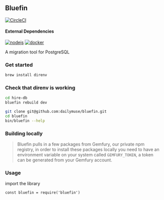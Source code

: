 Bluefin
-------

[![CircleCI](https://circleci.com/gh/dailymuse/bluefin.svg?style=svg)](https://circleci.com/gh/dailymuse/bluefin)

#### External Dependencies
[![nodejs](https://img.shields.io/badge/nodejs-%5E10.15.0-blue.svg)](https://nodejs.org/en/) [![docker](https://img.shields.io/badge/docker-%5E17.04.0-blue.svg)](https://www.docker.com/)


A migration tool for PostgreSQL

### Get started

```bash
brew install direnv
```
### Check that direnv is working
```bash
cd hire-db
bluefin rebuild dev
```


```bash
git clone git@github.com:dailymuse/bluefin.git
cd bluefin
bin/bluefin --help
```

### Building locally
> Bluefin pulls in a few packages from Gemfury, our private npm registry, in order to install these packages locally you need to have an environment variable on your system called `GEMFURY_TOKEN`, a token can be generated from your Gemfury account.

### Usage

import the library

`const bluefin = require('bluefin')`

